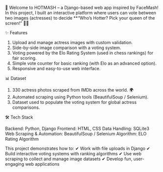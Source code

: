 🚀 Welcome to HOTMASH – a Django-based web app inspired by FaceMash!
In this project, I built an interactive platform where users can vote between two images (actresses) to decide **“Who’s Hotter? Pick your queen of the screen!” 👑🔥

✨ Features

1) Upload and manage actress images with custom validation.
2) Side-by-side image comparison with a voting system.
3) Voting powered by the Elo Rating System (used in chess rankings) for fair scoring.
4) Simple vote counter for basic ranking (with Elo as an advanced option).
5) Responsive and easy-to-use web interface.

📊 Dataset

1) 330 actress photos scraped from IMDb across the world. 🌍
2) Automated scraping using Python tools (BeautifulSoup / Selenium).
3) Dataset used to populate the voting system for global actress comparisons.

🛠 Tech Stack

Backend: Python, Django
Frontend: HTML, CSS
Data Handling: SQLite3
Web Scraping & Automation: BeautifulSoup / Selenium
Algorithm: ELO Rating Algorithm

This project demonstrates how to:
✔ Work with file uploads in Django
✔ Build interactive voting systems with ranking algorithms
✔ Use web scraping to collect and manage image datasets
✔ Develop fun, user-engaging web applications


